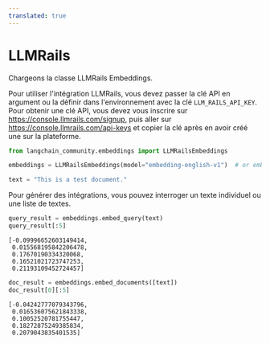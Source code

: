 ```yaml
---
translated: true
---
```


# LLMRails

Chargeons la classe LLMRails Embeddings.

Pour utiliser l'intégration LLMRails, vous devez passer la clé API en argument ou la définir dans l'environnement avec la clé `LLM_RAILS_API_KEY`.
Pour obtenir une clé API, vous devez vous inscrire sur https://console.llmrails.com/signup, puis aller sur https://console.llmrails.com/api-keys et copier la clé après en avoir créé une sur la plateforme.

```python
from langchain_community.embeddings import LLMRailsEmbeddings
```

```python
embeddings = LLMRailsEmbeddings(model="embedding-english-v1")  # or embedding-multi-v1
```

```python
text = "This is a test document."
```

Pour générer des intégrations, vous pouvez interroger un texte individuel ou une liste de textes.

```python
query_result = embeddings.embed_query(text)
query_result[:5]
```

```output
[-0.09996652603149414,
 0.015568195842206478,
 0.17670190334320068,
 0.16521021723747253,
 0.21193109452724457]
```

```python
doc_result = embeddings.embed_documents([text])
doc_result[0][:5]
```

```output
[-0.04242777079343796,
 0.016536075621843338,
 0.10052520781755447,
 0.18272875249385834,
 0.2079043835401535]
```

